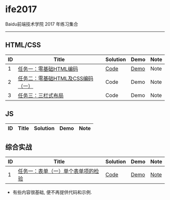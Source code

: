 # ife2017
Baidu前端技术学院 2017 年练习集合

----

## HTML/CSS

| ID | Title | Solution | Demo | Note |
|---| ----- | -------- | ----- | ---------- |
|1|[任务一：零基础HTML编码](http://ife.baidu.com/course/detail/id/90) | [Code](./course/task2.html) | [Demo](https://hijiangtao.github.io/ife2017/course/task2.html) | Note |
|2|[任务二：零基础HTML及CSS编码（一）](http://ife.baidu.com/course/detail/id/92)| Code | Demo | Note |
|3|[任务三：三栏式布局](http://ife.baidu.com/course/detail/id/94)| Code | Demo | Note |


## JS

| ID | Title | Solution | Demo | Note |
|---| ----- | -------- | ----- | ---------- |


## 综合实战

| ID | Title | Solution | Demo | Note |
|---| ----- | -------- | ----- | ---------- |
|1|[任务一：表单（一）单个表单项的检验](http://ife.baidu.com/course/detail/id/97) | [Code](./course/task1.html) | [Demo](https://hijiangtao.github.io/ife2017/course/task1.html) | [Note](./notes/task1.md) |

* 有些内容很基础, 便不再提供代码和示例.